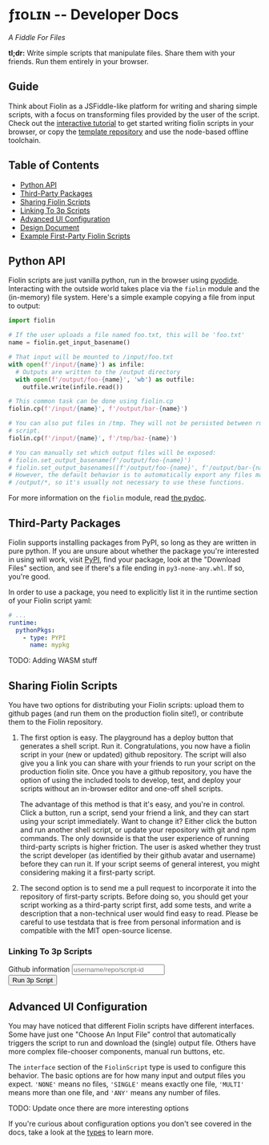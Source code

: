 # ƒ<span class="home-io">ɪᴏ</span>ʟɪɴ -- Developer Docs

_A Fiddle For Files_

**tl;dr:** Write simple scripts that manipulate files. Share them with your
friends. Run them entirely in your browser.

## Guide

Think about Fiolin as a JSFiddle-like platform for writing and sharing simple
scripts, with a focus on transforming files provided by the user of the script.
Check out the [interactive tutorial](/playground) to get started writing fiolin
scripts in your browser, or copy the [template repository][fiolin-tmpl] and
use the node-based offline toolchain.

## Table of Contents

* [Python API](#python-api)
* [Third-Party Packages](#third-party-packages)
* [Sharing Fiolin Scripts](#sharing-fiolin-scripts)
* [Linking To 3p Scripts](#linking-3p-scripts)
* [Advanced UI Configuration](#advance-ui-configuration)
* [Design Document](/doc/design)
* [Example First-Party Fiolin Scripts][examples]

## Python API <a name="python-api"></a>

Fiolin scripts are just vanilla python, run in the browser using
[pyodide](https://pyodide.org). Interacting with the outside world takes place
via the `fiolin` module and the (in-memory) file system. Here's a simple example
copying a file from input to output:

```py
import fiolin

# If the user uploads a file named foo.txt, this will be 'foo.txt'
name = fiolin.get_input_basename()

# That input will be mounted to /input/foo.txt
with open(f'/input/{name}') as infile:
  # Outputs are written to the /output directory
  with open(f'/output/foo-{name}', 'wb') as outfile:
    outfile.write(infile.read())

# This common task can be done using fiolin.cp
fiolin.cp(f'/input/{name}', f'/output/bar-{name}')

# You can also put files in /tmp. They will not be persisted between runs of the
# script.
fiolin.cp(f'/input/{name}', f'/tmp/baz-{name}')

# You can manually set which output files will be exposed:
# fiolin.set_output_basename(f'/output/foo-{name}')
# fiolin.set_output_basenames([f'/output/foo-{name}', f'/output/bar-{name}'])
# However, the default behavior is to automatically export any files matching
# /output/*, so it's usually not necessary to use these functions.
```

For more information on the `fiolin` module, read [the pydoc](/doc/fiolin-module).

## Third-Party Packages <a name="third-party-packages"></a>

Fiolin supports installing packages from PyPI, so long as they are written in
pure python. If you are unsure about whether the package you're interested in
using will work, visit [PyPI](https://pypi.org), find your package, look at the
"Download Files" section, and see if there's a file ending in
`py3-none-any.whl`. If so, you're good.

In order to use a package, you need to explicitly list it in the runtime section
of your Fiolin script yaml:

```yml
# ...
runtime:
  pythonPkgs:
    - type: PYPI
      name: mypkg
```

TODO: Adding WASM stuff

## Sharing Fiolin Scripts <a name="sharing-fiolin-scripts"></a>

You have two options for distributing your Fiolin scripts: upload them to github
pages (and run them on the production fiolin site!), or contribute them to the
Fiolin repository.

1. The first option is easy. The playground has a deploy button that generates
   a shell script. Run it. Congratulations, you now have a fiolin script in your
   (new or updated) github repository. The script will also give you a link you
   can share with your friends to run your script on the production fiolin site.
   Once you have a github repository, you have the option of using the included
   tools to develop, test, and deploy your scripts without an in-browser editor
   and one-off shell scripts.
   
   The advantage of this method is that it's easy, and you're in control. Click
   a button, run a script, send your friend a link, and they can start using
   your script immediately. Want to change it? Either click the button and run
   another shell script, or update your repository with git and npm commands.
   The only downside is that the user experience of running third-party scripts
   is higher friction. The user is asked whether they trust the script developer
   (as identified by their github avatar and username) before they can run it.
   If your script seems of general interest, you might considering making it a
   first-party script.

2. The second option is to send me a pull request to incorporate it into the
   repository of first-party scripts. Before doing so, you should get your
   script working as a third-party script first, add some tests, and write a
   description that a non-technical user would find easy to read. Please be
   careful to use testdata that is free from personal information and is
   compatible with the MIT open-source license.

### Linking To 3p Scripts <a name="linking-3p-scripts"></a>

<form id="form-3p" action="/third-party/" method="GET">
  <div class="flex-row-wrap">
    <label>
      Github information
      <input
        type="text" name="gh" required
        pattern="^[a-zA-Z0-9_\-]+/[a-zA-Z0-9_\-]+/[a-z0-9_\-]+$"
        placeholder="username/repo/script-id"
      />
    </label>
  </div>
  <div class="flex-row-wrap">
    <button type="submit">Run 3p Script</button>
  </div>
</form>

## Advanced UI Configuration <a name="advance-ui-configuration"></a>

You may have noticed that different Fiolin scripts have different interfaces.
Some have just one "Choose An Input File" control that automatically triggers
the script to run and download the (single) output file. Others have more
complex file-chooser components, manual run buttons, etc.

The `interface` section of the `FiolinScript` type is used to configure this
behavior. The basic options are for how many input and output files you expect.
`'NONE'` means no files, `'SINGLE'` means exactly one file, `'MULTI'` means more
than one file, and `'ANY'` means any number of files.

TODO: Update once there are more interesting options

If you're curious about configuration options you don't see covered in the docs,
take a look at the [types](/doc/fiolin-script) to learn more.

[examples]: https://github.com/peterthenelson/fiolin/blob/main/fiols/
[fiolin-tmpl]: https://github.com/peterthenelson/fiolin-template